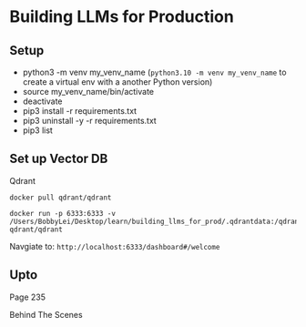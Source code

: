 # Building LLMs for Production

## Setup
* python3 -m venv my_venv_name (`python3.10 -m venv my_venv_name` to create a virtual env with a another Python version)
* source my_venv_name/bin/activate
* deactivate
* pip3 install -r requirements.txt
* pip3 uninstall -y -r requirements.txt
* pip3 list

## Set up Vector DB
Qdrant
```
docker pull qdrant/qdrant

docker run -p 6333:6333 -v /Users/BobbyLei/Desktop/learn/building_llms_for_prod/.qdrantdata:/qdrant/storage qdrant/qdrant
```

Navgiate to: `http://localhost:6333/dashboard#/welcome`

## Upto
Page 235

Behind The Scenes
